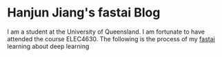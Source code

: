 # Hanjun Jiang's fastai Blog
I am a student at the University of Queensland. I am fortunate to have attended the course ELEC4630. The following is the process of my <a href="[https://github.com/](https://www.fast.ai/)"> fastai</a> learning about deep learning
